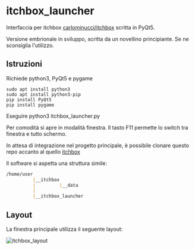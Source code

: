 # itchbox_launcher

Interfaccia per itchbox [carlominucci/itchbox](https://github.com/carlominucci/itchbox/tree/main) scritta in PyQt5.

Versione embrionale in sviluppo, scritta da un novellino principiante. Se ne sconsiglia l'utilizzo.

## Istruzioni

Richiede python3, PyQt5 e pygame
```shell
sudo apt install python3
sudo apt install python3-pip
pip install PyQt5
pip install pygame
```

Eseguire python3 itchbox_launcher.py

Per comodità si apre in modalità finestra. Il tasto F11 permette lo switch tra finestra e tutto schermo.

In attesa di integrazione nel progetto principale, è possibile clonare questo repo accanto al quello [itchbox](https://github.com/carlominucci/itchbox/tree/main)

Il software si aspetta una struttura simile:
```markdown
/home/user
          |__itchbox
          |         |__data
          |
          |__itchbox_launcher
```

## Layout
La finestra principale utilizza il seguente layout:

![itchbox_layout](https://github.com/cicciofritz/itchbox_launcher/assets/19202761/7f63502e-676c-4bd3-9fc0-2c27e89132f7)
